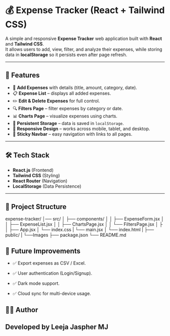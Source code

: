 # 💰 Expense Tracker (React + Tailwind CSS)

A simple and responsive **Expense Tracker** web application built with **React** and **Tailwind CSS**.  
It allows users to add, view, filter, and analyze their expenses, while storing data in **localStorage** so it persists even after page refresh.

---

## 🚀 Features
- 📌 **Add Expenses** with details (title, amount, category, date).
- 📋 **Expense List** – displays all added expenses.
- ✏️ **Edit & Delete Expenses** for full control.
- 🔍 **Filters Page** – filter expenses by category or date.
- 📊 **Charts Page** – visualize expenses using charts.
- 💾 **Persistent Storage** – data is saved in `localStorage`.
- 📱 **Responsive Design** – works across mobile, tablet, and desktop.
- 📌 **Sticky Navbar** – easy navigation with links to all pages.

---

## 🛠️ Tech Stack
- **React.js** (Frontend)
- **Tailwind CSS** (Styling)
- **React Router** (Navigation)
- **LocalStorage** (Data Persistence)

---

## 📂 Project Structure
expense-tracker/
│── src/
│ ├── components/
│ │ ├── ExpenseForm.jsx
│ │ ├── ExpenseList.jsx
│ │ ├── ChartsPage.jsx
│ │ └── FiltersPage.jsx
│ ├
│ ├── App.jsx
│ └── index.css
| └── main.jsx
│ └── index.html
|
├── public/
|   └──Images
├── package.json
└── README.md

## 🚀 Future Improvements

- ✅ Export expenses as CSV / Excel.

- ✅ User authentication (Login/Signup).

- ✅ Dark mode support.

- ✅ Cloud sync for multi-device usage.

## 👨‍💻 Author

## Developed by Leeja Jaspher MJ 
